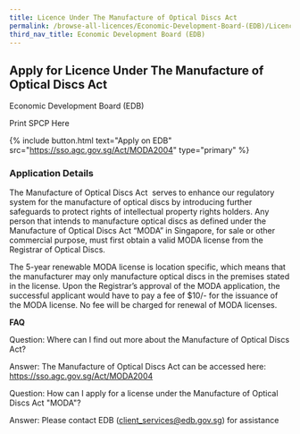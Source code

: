```yaml
---
title: Licence Under The Manufacture of Optical Discs Act
permalink: /browse-all-licences/Economic-Development-Board-(EDB)/Licence-Under-The-Manufacture-of-Optical-Discs-Act
third_nav_title: Economic Development Board (EDB)
---
```


## Apply for Licence Under The Manufacture of Optical Discs Act

Economic Development Board (EDB)

Print SPCP Here

{% include button.html text="Apply on EDB" src="https://sso.agc.gov.sg/Act/MODA2004" type="primary" %}

### Application Details
<p>The Manufacture of Optical Discs Act &nbsp;serves to enhance our regulatory system for the manufacture of optical discs by introducing further safeguards to protect rights of intellectual property rights holders. Any person that intends to manufacture optical discs as defined under the Manufacture of Optical Discs Act &ldquo;MODA&rdquo; in Singapore, for sale or other commercial purpose, must first obtain a valid MODA license from the Registrar of Optical Discs.</p>
<p>The 5-year renewable MODA license is location specific, which means that the manufacturer may only manufacture optical discs in the premises stated in the license. Upon the Registrar&rsquo;s approval of the MODA application, the successful applicant would have to pay a fee of $10/- for the issuance of the MODA license. No fee will be charged for renewal of MODA licenses.</p>
<p><strong>FAQ</strong></p>
<p>Question: Where can I find out more about the Manufacture of Optical Discs Act?</p>
<p>Answer: The Manufacture of Optical Discs Act can be accessed here: <a href="https://sso.agc.gov.sg/Act/MODA2004" target="_blank" rel="noopener">https://sso.agc.gov.sg/Act/MODA2004</a></p>
<p>Question: How can I apply for a license under the Manufacture of Optical Discs Act "MODA"?</p>
<p>Answer: Please contact EDB (<a href="mailto:client_services@edb.gov.sg">client_services@edb.gov.sg</a>) for assistance</p>

